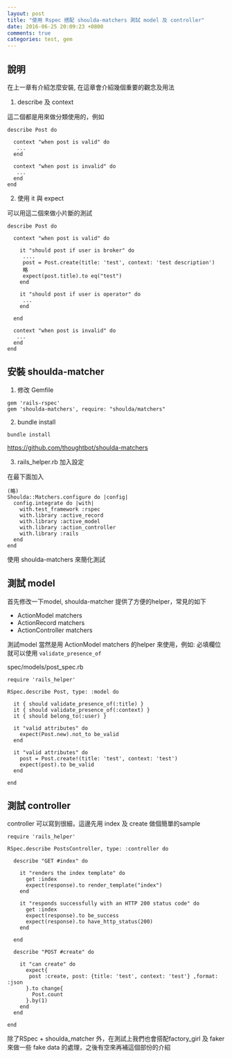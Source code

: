 ```yaml
---
layout: post
title: "使用 Rspec 搭配 shoulda-matchers 測試 model 及 controller"
date: 2016-06-25 20:09:23 +0800
comments: true
categories: test, gem
---
```


## 說明
在上一章有介紹怎麼安裝, 在這章會介紹幾個重要的觀念及用法

1. describe 及 context

這二個都是用來做分類使用的，例如

```
describe Post do

  context "when post is valid" do
   ...
  end

  context "when post is invalid" do
   ...
  end
end

```


2. 使用 it 與 expect

可以用這二個來做小片斷的測試

```
describe Post do

  context "when post is valid" do

    it "should post if user is broker" do
     ....
     post = Post.create(title: 'test', context: 'test description')
     略
     expect(post.title).to eq("test")
    end

    it "should post if user is operator" do
     ...
    end

  end

  context "when post is invalid" do
   ...
  end
end

```

## 安裝 shoulda-matcher

1. 修改 Gemfile
```
gem 'rails-rspec'
gem 'shoulda-matchers', require: "shoulda/matchers"
```

2. bundle install

```
bundle install
```

https://github.com/thoughtbot/shoulda-matchers

3. rails_helper.rb 加入設定

在最下面加入
```
(略)
Shoulda::Matchers.configure do |config|
  config.integrate do |with|
    with.test_framework :rspec
    with.library :active_record
    with.library :active_model
    with.library :action_controller
    with.library :rails
  end
end
```
使用 shoulda-matchers 來簡化測試

## 測試 model

首先修改一下model, shoulda-matcher 提供了方便的helper，常見的如下

- ActionModel matchers
- ActionRecord matchers
- ActionController matchers

測試model 當然是用 ActionModel matchers 的helper 來使用，例如: 必填欄位就可以使用 `validate_presence_of`

spec/models/post_spec.rb

```
require 'rails_helper'

RSpec.describe Post, type: :model do

  it { should validate_presence_of(:title) }
  it { should validate_presence_of(:context) }
  it { should belong_to(:user) }

  it "valid attributes" do
    expect(Post.new).not_to be_valid
  end

  it "valid attributes" do
    post = Post.create!(title: 'test', context: 'test')
    expect(post).to be_valid
  end

end

```

## 測試 controller

controller 可以寫到很細，這邊先用 index 及 create 做個簡單的sample

```
require 'rails_helper'

RSpec.describe PostsController, type: :controller do

  describe "GET #index" do

    it "renders the index template" do
      get :index
      expect(response).to render_template("index")
    end

    it "responds successfully with an HTTP 200 status code" do
      get :index
      expect(response).to be_success
      expect(response).to have_http_status(200)
    end

  end

  describe "POST #create" do

    it "can create" do
      expect{
       post :create, post: {title: 'test', context: 'test'} ,format: :json
      }.to change{
        Post.count
      }.by(1)
    end
  end

end

```

除了RSpec + shoulda_matcher 外，在測試上我們也會搭配factory_girl 及 faker 來做一些 fake data 的處理，之後有空來再補這個部份的介紹


